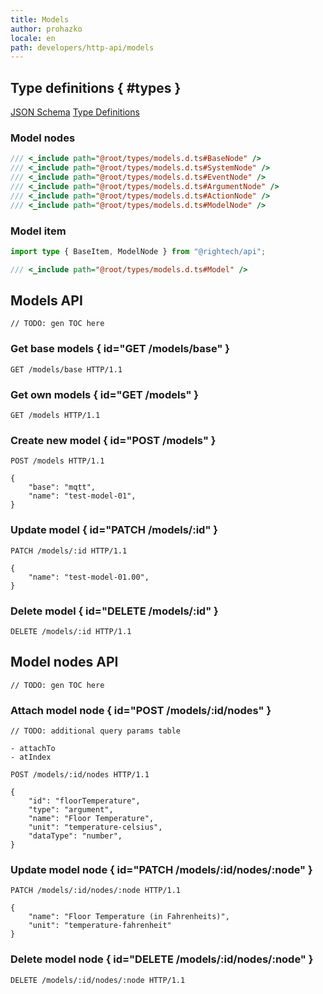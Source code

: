 ```yaml
---
title: Models
author: prohazko
locale: en
path: developers/http-api/models
---
```


## Type definitions { #types }

[JSON Schema](https://github.com/Rightech/rest-api/blob/master/oas3/schemas/models.yaml)
[Type Definitions](https://github.com/Rightech/rest-api/blob/master/types/models.d.ts)

### Model nodes

```ts
/// <_include path="@root/types/models.d.ts#BaseNode" />
/// <_include path="@root/types/models.d.ts#SystemNode" />
/// <_include path="@root/types/models.d.ts#EventNode" />
/// <_include path="@root/types/models.d.ts#ArgumentNode" />
/// <_include path="@root/types/models.d.ts#ActionNode" />
/// <_include path="@root/types/models.d.ts#ModelNode" />
```

### Model item

```ts
import type { BaseItem, ModelNode } from "@rightech/api";

/// <_include path="@root/types/models.d.ts#Model" />
```

## Models API

```
// TODO: gen TOC here
```

### Get base models { id="GET /models/base" }

```http
GET /models/base HTTP/1.1
```

### Get own models { id="GET /models" }

```http
GET /models HTTP/1.1
```

### Create new model { id="POST /models" }

```http
POST /models HTTP/1.1

{
    "base": "mqtt",
    "name": "test-model-01",
}
```

### Update model { id="PATCH /models/:id" }

```http
PATCH /models/:id HTTP/1.1

{
    "name": "test-model-01.00",
}
```

### Delete model { id="DELETE /models/:id" }

```http
DELETE /models/:id HTTP/1.1
```

## Model nodes API

```
// TODO: gen TOC here
```

### Attach model node { id="POST /models/:id/nodes" }

```
// TODO: additional query params table

- attachTo
- atIndex
```

```http
POST /models/:id/nodes HTTP/1.1

{
    "id": "floorTemperature",
    "type": "argument",
    "name": "Floor Temperature",
    "unit": "temperature-celsius",
    "dataType": "number",
}
```

### Update model node { id="PATCH /models/:id/nodes/:node" }

```http
PATCH /models/:id/nodes/:node HTTP/1.1

{
    "name": "Floor Temperature (in Fahrenheits)",
    "unit": "temperature-fahrenheit"
}
```

### Delete model node { id="DELETE /models/:id/nodes/:node" }

```http
DELETE /models/:id/nodes/:node HTTP/1.1
```
